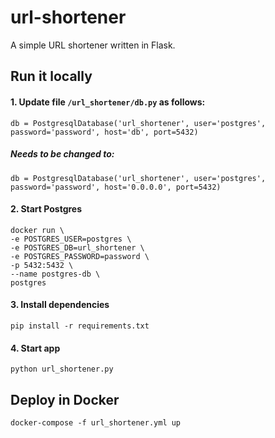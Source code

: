 # url-shortener

A simple URL shortener written in Flask. 

## Run it locally
#### 1. Update file `/url_shortener/db.py` as follows:

`db = PostgresqlDatabase('url_shortener', user='postgres', password='password',
                           host='db', port=5432)`
##### Needs to be changed to:

`db = PostgresqlDatabase('url_shortener', user='postgres', password='password',
                           host='0.0.0.0', port=5432)`

#### 2. Start Postgres

```
docker run \
-e POSTGRES_USER=postgres \
-e POSTGRES_DB=url_shortener \
-e POSTGRES_PASSWORD=password \
-p 5432:5432 \
--name postgres-db \
postgres
```
#### 3. Install dependencies
`pip install -r requirements.txt`

#### 4. Start app
`python url_shortener.py`

## Deploy in Docker
`docker-compose -f url_shortener.yml up`
